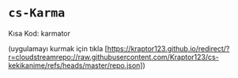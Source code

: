 # `cs-Karma`

Kısa Kod: karmator

(uygulamayı kurmak için tıkla [https://kraptor123.github.io/redirect/?r=cloudstreamrepo://raw.githubusercontent.com/Kraptor123/cs-kekikanime/refs/heads/master/repo.json])